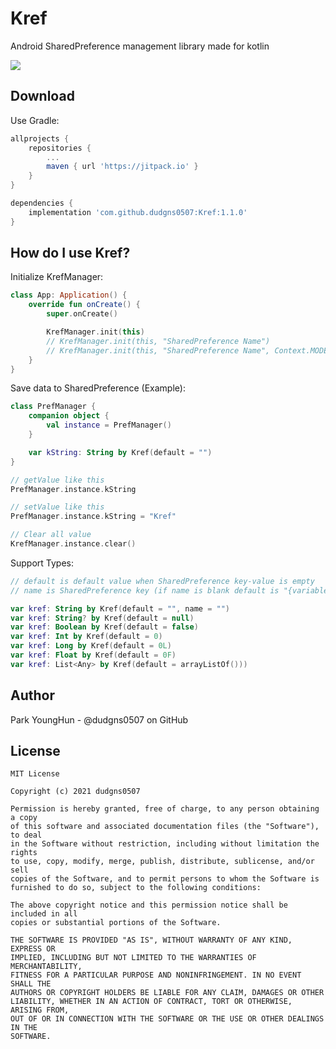 # Kref
 Android SharedPreference management library made for kotlin

 [![](https://jitpack.io/v/dudgns0507/kref.svg)](https://jitpack.io/#dudgns0507/kref)  

Download
-------------------

Use Gradle:

```gradle
allprojects {
    repositories {
        ...
        maven { url 'https://jitpack.io' }
    }
}

dependencies {
    implementation 'com.github.dudgns0507:Kref:1.1.0'
}
```


How do I use Kref?
-------------------

Initialize KrefManager:

```kotlin
class App: Application() {
    override fun onCreate() {
        super.onCreate()

        KrefManager.init(this)
        // KrefManager.init(this, "SharedPreference Name")
        // KrefManager.init(this, "SharedPreference Name", Context.MODE_PRIVATE)
    }
}
```

Save data to SharedPreference (Example):

```kotlin
class PrefManager {
    companion object {
        val instance = PrefManager()
    }

    var kString: String by Kref(default = "")
}

// getValue like this
PrefManager.instance.kString

// setValue like this
PrefManager.instance.kString = "Kref"

// Clear all value
KrefManager.instance.clear()
```

Support Types:

```kotlin
// default is default value when SharedPreference key-value is empty
// name is SharedPreference key (if name is blank default is "{variable name}_Kref")

var kref: String by Kref(default = "", name = "")
var kref: String? by Kref(default = null)
var kref: Boolean by Kref(default = false)
var kref: Int by Kref(default = 0)
var kref: Long by Kref(default = 0L)
var kref: Float by Kref(default = 0F)
var kref: List<Any> by Kref(default = arrayListOf()))
```

Author
------
Park YoungHun - @dudgns0507 on GitHub

License
-------
```
MIT License

Copyright (c) 2021 dudgns0507

Permission is hereby granted, free of charge, to any person obtaining a copy
of this software and associated documentation files (the "Software"), to deal
in the Software without restriction, including without limitation the rights
to use, copy, modify, merge, publish, distribute, sublicense, and/or sell
copies of the Software, and to permit persons to whom the Software is
furnished to do so, subject to the following conditions:

The above copyright notice and this permission notice shall be included in all
copies or substantial portions of the Software.

THE SOFTWARE IS PROVIDED "AS IS", WITHOUT WARRANTY OF ANY KIND, EXPRESS OR
IMPLIED, INCLUDING BUT NOT LIMITED TO THE WARRANTIES OF MERCHANTABILITY,
FITNESS FOR A PARTICULAR PURPOSE AND NONINFRINGEMENT. IN NO EVENT SHALL THE
AUTHORS OR COPYRIGHT HOLDERS BE LIABLE FOR ANY CLAIM, DAMAGES OR OTHER
LIABILITY, WHETHER IN AN ACTION OF CONTRACT, TORT OR OTHERWISE, ARISING FROM,
OUT OF OR IN CONNECTION WITH THE SOFTWARE OR THE USE OR OTHER DEALINGS IN THE
SOFTWARE.
```
